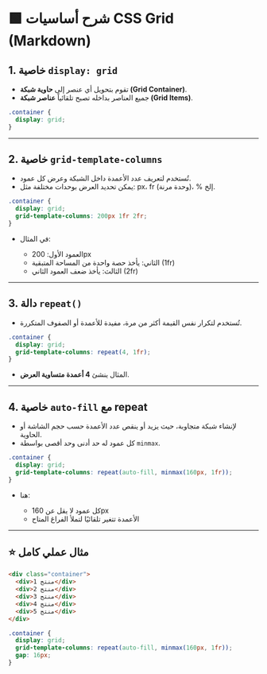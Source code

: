 
# 🟩 شرح أساسيات CSS Grid (Markdown)

## 1. خاصية `display: grid`

* تقوم بتحويل أي عنصر إلى **حاوية شبكة (Grid Container)**.
* جميع العناصر بداخله تصبح تلقائياً **عناصر شبكة (Grid Items)**.

```css
.container {
  display: grid;
}
```

---

## 2. خاصية `grid-template-columns`

* تُستخدم لتعريف عدد الأعمدة داخل الشبكة وعرض كل عمود.
* يمكن تحديد العرض بوحدات مختلفة مثل: px، fr (وحدة مرنة)، % إلخ.

```css
.container {
  display: grid;
  grid-template-columns: 200px 1fr 2fr;
}
```

* في المثال:

  * العمود الأول: 200px
  * الثاني: يأخذ حصة واحدة من المساحة المتبقية (1fr)
  * الثالث: يأخذ ضعف العمود الثاني (2fr)

---

## 3. دالة `repeat()`

* تُستخدم لتكرار نفس القيمة أكثر من مرة، مفيدة للأعمدة أو الصفوف المتكررة.

```css
.container {
  display: grid;
  grid-template-columns: repeat(4, 1fr);
}
```

* المثال ينشئ **4 أعمدة متساوية العرض**.

---

## 4. خاصية `auto-fill` مع repeat

* لإنشاء شبكة متجاوبة، حيث يزيد أو ينقص عدد الأعمدة حسب حجم الشاشة أو الحاوية.
* كل عمود له حد أدنى وحد أقصى بواسطة `minmax`.

```css
.container {
  display: grid;
  grid-template-columns: repeat(auto-fill, minmax(160px, 1fr));
}
```

* هنا:

  * كل عمود لا يقل عن 160px
  * الأعمدة تتغير تلقائيًا لتملأ الفراغ المتاح

---

## ⭐ مثال عملي كامل

```html
<div class="container">
  <div>منتج 1</div>
  <div>منتج 2</div>
  <div>منتج 3</div>
  <div>منتج 4</div>
  <div>منتج 5</div>
</div>
```

```css
.container {
  display: grid;
  grid-template-columns: repeat(auto-fill, minmax(160px, 1fr));
  gap: 16px;
}
```

 